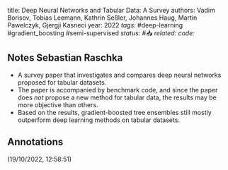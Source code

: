
title: Deep Neural Networks and Tabular Data: A Survey
authors: Vadim Borisov, Tobias Leemann, Kathrin Seßler, Johannes Haug, Martin Pawelczyk, Gjergji Kasneci
year: 2022
*tags:* #deep-learning #gradient_boosting #semi-supervised
*status:* #📥
*related:* 
*code:* 

## Notes Sebastian Raschka
-   A survey paper that investigates and compares deep neural networks proposed for tabular datasets.
-   The paper is accompanied by benchmark code, and since the paper does _not_ propose a new method for tabular data, the results may be more objective than others.
-   Based on the results, gradient-boosted tree ensembles still mostly outperform deep learning methods on tabular datasets.

## Annotations  
(19/10/2022, 12:58:51)

